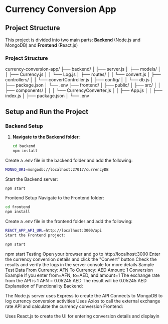 # Currency Conversion App

## Project Structure
This project is divided into two main parts: **Backend** (Node.js and MongoDB) and **Frontend** (React.js)

### Project Structure
currency-conversion-app/ ├── backend/ │ ├── server.js │ ├── models/ │ │ ├── Currency.js │ │ └── Log.js │ ├── routes/ │ │ └── convert.js │ ├── controllers/ │ │ └── convertController.js │ ├── config/ │ │ └── db.js │ ├── package.json │ └── .env ├── frontend/ │ ├── public/ │ ├── src/ │ │ ├── components/ │ │ │ └── CurrencyConverter.js │ │ ├── App.js │ │ ├── index.js │ ├── package.json │ └── .env


## Setup and Run the Project

### Backend Setup
1. **Navigate to the Backend folder**:
   ```bash
   cd backend
   npm install
   ```
Create a .env file in the backend folder and add the following:

```bash
MONGO_URI=mongodb://localhost:27017/currencyDB
```
Start the Backend server:
```bash
npm start
```
Frontend Setup
Navigate to the Frontend folder:
```bash
cd frontend
npm install
```
Create a .env file in the frontend folder and add the following:
```bash
REACT_APP_API_URL=http://localhost:3000/api
Start the Frontend project:
```
```bash
npm start
```


npm start
Testing
Open your browser and go to http://localhost:3000
Enter the currency conversion details and click the "Convert" button
Check the results and verify the logs in the server console for more details
Sample Test Data
From Currency: AFN
To Currency: AED
Amount: 1
Conversion Example
If you enter from=AFN, to=AED, and amount=1
The exchange rate from the API is 1 AFN = 0.05245 AED
The result will be 0.05245 AED
Explanation of Functionality
Backend:

The Node.js server uses Express to create the API
Connects to MongoDB to log currency conversion activities
Uses Axios to call the external exchange rate API and calculate the currency conversion
Frontend:

Uses React.js to create the UI for entering conversion details and displayin